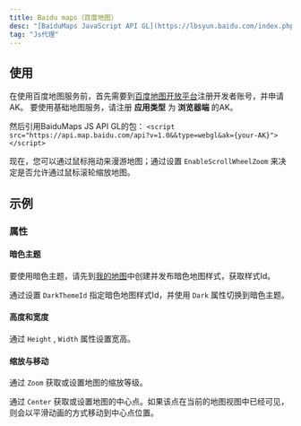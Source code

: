 ```yaml
---
title: Baidu maps（百度地图）
desc: "[BaiduMaps JavaScript API GL](https://lbsyun.baidu.com/index.php?title=jspopularGL)"
tag: "Js代理"
---
```


## 使用

在使用百度地图服务前，首先需要到[百度地图开放平台](https://lbs.baidu.com/index.php?title=jspopularGL/guide/getkey)注册开发者账号，并申请AK。
要使用基础地图服务，请注册 **应用类型** 为 **浏览器端** 的AK。
 
然后引用BaiduMaps JS API GL的包：
`<script src="https://api.map.baidu.com/api?v=1.0&&type=webgl&ak={your-AK}"></script>`

<app-alert type="info" content='需要将 **{your-AK}** 替换为您申请的AK。'></app-alert>

<masa-example file="Examples.components.baidumaps.Usage"></masa-example>

现在，您可以通过鼠标拖动来漫游地图；通过设置 `EnableScrollWheelZoom` 来决定是否允许通过鼠标滚轮缩放地图。


## 示例

### 属性

#### 暗色主题

要使用暗色主题，请先到[我的地图](https://lbsyun.baidu.com/apiconsole/custommap)中创建并发布暗色地图样式，获取样式Id。
 
通过设置 `DarkThemeId` 指定暗色地图样式Id，并使用 `Dark` 属性切换到暗色主题。

<masa-example file="Examples.components.baidumaps.Dark"></masa-example>

<app-alert type="info" content='创建并发布地图样式的开发者账户必须与申请AK的账户一致。'></app-alert>

#### 高度和宽度

通过 `Height` , `Width`  属性设置宽高。

<masa-example file="Examples.components.baidumaps.HeightAndWidth"></masa-example>

#### 缩放与移动

通过 `Zoom` 获取或设置地图的缩放等级。
 
通过 `Center` 获取或设置地图的中心点。如果该点在当前的地图视图中已经可见，则会以平滑动画的方式移动到中心点位置。


<masa-example file="Examples.components.baidumaps.ZoomAndMove"></masa-example>

